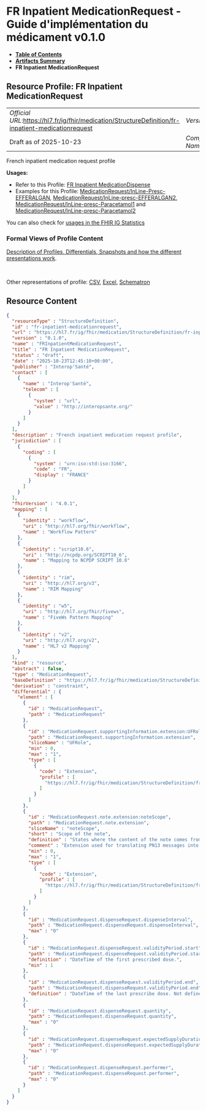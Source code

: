 # FR Inpatient MedicationRequest - Guide d'implémentation du médicament v0.1.0

* [**Table of Contents**](toc.md)
* [**Artifacts Summary**](artifacts.md)
* **FR Inpatient MedicationRequest**

## Resource Profile: FR Inpatient MedicationRequest 

| | |
| :--- | :--- |
| *Official URL*:https://hl7.fr/ig/fhir/medication/StructureDefinition/fr-inpatient-medicationrequest | *Version*:0.1.0 |
| Draft as of 2025-10-23 | *Computable Name*:FRInpatientMedicationRequest |

 
French inpatient medication request profile 

**Usages:**

* Refer to this Profile: [FR Inpatient MedicationDispense](StructureDefinition-fr-inpatient-medication-dispense.md)
* Examples for this Profile: [MedicationRequest/InLine-Presc-EFFERALGAN](MedicationRequest-InLine-Presc-EFFERALGAN.md), [MedicationRequest/InLine-presc-EFFERALGAN2](MedicationRequest-InLine-presc-EFFERALGAN2.md), [MedicationRequest/InLine-presc-Paracetamol1](MedicationRequest-InLine-presc-Paracetamol1.md) and [MedicationRequest/InLine-presc-Paracetamol2](MedicationRequest-InLine-presc-Paracetamol2.md)

You can also check for [usages in the FHIR IG Statistics](https://packages2.fhir.org/xig/hl7.fhir.fr.medication|current/StructureDefinition/fr-inpatient-medicationrequest)

### Formal Views of Profile Content

 [Description of Profiles, Differentials, Snapshots and how the different presentations work](http://build.fhir.org/ig/FHIR/ig-guidance/readingIgs.html#structure-definitions). 

 

Other representations of profile: [CSV](StructureDefinition-fr-inpatient-medicationrequest.csv), [Excel](StructureDefinition-fr-inpatient-medicationrequest.xlsx), [Schematron](StructureDefinition-fr-inpatient-medicationrequest.sch) 



## Resource Content

```json
{
  "resourceType" : "StructureDefinition",
  "id" : "fr-inpatient-medicationrequest",
  "url" : "https://hl7.fr/ig/fhir/medication/StructureDefinition/fr-inpatient-medicationrequest",
  "version" : "0.1.0",
  "name" : "FRInpatientMedicationRequest",
  "title" : "FR Inpatient MedicationRequest",
  "status" : "draft",
  "date" : "2025-10-23T12:45:10+00:00",
  "publisher" : "Interop'Santé",
  "contact" : [
    {
      "name" : "Interop'Santé",
      "telecom" : [
        {
          "system" : "url",
          "value" : "http://interopsante.org/"
        }
      ]
    }
  ],
  "description" : "French inpatient medication request profile",
  "jurisdiction" : [
    {
      "coding" : [
        {
          "system" : "urn:iso:std:iso:3166",
          "code" : "FR",
          "display" : "FRANCE"
        }
      ]
    }
  ],
  "fhirVersion" : "4.0.1",
  "mapping" : [
    {
      "identity" : "workflow",
      "uri" : "http://hl7.org/fhir/workflow",
      "name" : "Workflow Pattern"
    },
    {
      "identity" : "script10.6",
      "uri" : "http://ncpdp.org/SCRIPT10_6",
      "name" : "Mapping to NCPDP SCRIPT 10.6"
    },
    {
      "identity" : "rim",
      "uri" : "http://hl7.org/v3",
      "name" : "RIM Mapping"
    },
    {
      "identity" : "w5",
      "uri" : "http://hl7.org/fhir/fivews",
      "name" : "FiveWs Pattern Mapping"
    },
    {
      "identity" : "v2",
      "uri" : "http://hl7.org/v2",
      "name" : "HL7 v2 Mapping"
    }
  ],
  "kind" : "resource",
  "abstract" : false,
  "type" : "MedicationRequest",
  "baseDefinition" : "https://hl7.fr/ig/fhir/medication/StructureDefinition/fr-medicationrequest",
  "derivation" : "constraint",
  "differential" : {
    "element" : [
      {
        "id" : "MedicationRequest",
        "path" : "MedicationRequest"
      },
      {
        "id" : "MedicationRequest.supportingInformation.extension:UFRole",
        "path" : "MedicationRequest.supportingInformation.extension",
        "sliceName" : "UFRole",
        "min" : 0,
        "max" : "1",
        "type" : [
          {
            "code" : "Extension",
            "profile" : [
              "https://hl7.fr/ig/fhir/medication/StructureDefinition/fr-uf-role"
            ]
          }
        ]
      },
      {
        "id" : "MedicationRequest.note.extension:noteScope",
        "path" : "MedicationRequest.note.extension",
        "sliceName" : "noteScope",
        "short" : "Scope of the note",
        "definition" : "States where the content of the note comes from",
        "comment" : "Extension used for translating PN13 messages into FHIR in order to discriminate the notes and not concatenate all the PN13 textual information into a single note which would be difficult to understand",
        "min" : 0,
        "max" : "1",
        "type" : [
          {
            "code" : "Extension",
            "profile" : [
              "https://hl7.fr/ig/fhir/medication/StructureDefinition/fr-medicationrequest-note-scope"
            ]
          }
        ]
      },
      {
        "id" : "MedicationRequest.dispenseRequest.dispenseInterval",
        "path" : "MedicationRequest.dispenseRequest.dispenseInterval",
        "max" : "0"
      },
      {
        "id" : "MedicationRequest.dispenseRequest.validityPeriod.start",
        "path" : "MedicationRequest.dispenseRequest.validityPeriod.start",
        "definition" : "DateTime of the first prescribed dose.",
        "min" : 1
      },
      {
        "id" : "MedicationRequest.dispenseRequest.validityPeriod.end",
        "path" : "MedicationRequest.dispenseRequest.validityPeriod.end",
        "definition" : "DateTime of the last prescribe dose. Not defined for endless prescription (at prescription time). The high value includes any matching date/time. i.e. 2012-02-03T10:00:00 is in a period that has an end value of 2012-02-03."
      },
      {
        "id" : "MedicationRequest.dispenseRequest.quantity",
        "path" : "MedicationRequest.dispenseRequest.quantity",
        "max" : "0"
      },
      {
        "id" : "MedicationRequest.dispenseRequest.expectedSupplyDuration.comparator",
        "path" : "MedicationRequest.dispenseRequest.expectedSupplyDuration.comparator",
        "max" : "0"
      },
      {
        "id" : "MedicationRequest.dispenseRequest.performer",
        "path" : "MedicationRequest.dispenseRequest.performer",
        "max" : "0"
      }
    ]
  }
}

```
